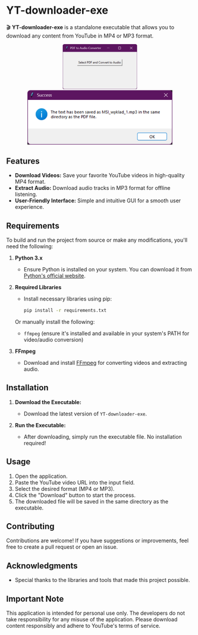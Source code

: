 # YT-downloader-exe

🎬 **YT-downloader-exe** is a standalone executable that allows you to download any content from YouTube in MP4 or MP3 format.

<div align="center">
    <img src="images/screenshot.png" alt="Application Screenshot 1" width="200" style="display: inline-block;"/>
    <img src="images/screenshot_2.png" alt="Application Screenshot 2" width="390" style="display: inline-block;"/>
</div>

## Features

- **Download Videos:** Save your favorite YouTube videos in high-quality MP4 format.
- **Extract Audio:** Download audio tracks in MP3 format for offline listening.
- **User-Friendly Interface:** Simple and intuitive GUI for a smooth user experience.

## Requirements

To build and run the project from source or make any modifications, you'll need the following:

1. **Python 3.x**
   - Ensure Python is installed on your system. You can download it from [Python's official website](https://www.python.org/).

2. **Required Libraries**
   - Install necessary libraries using pip:
     ```bash
     pip install -r requirements.txt
     ```

   Or manually install the following:
   - `ffmpeg` (ensure it's installed and available in your system's PATH for video/audio conversion)

3. **FFmpeg**
   - Download and install [FFmpeg](https://ffmpeg.org/download.html) for converting videos and extracting audio.

## Installation

1. **Download the Executable:**
   - Download the latest version of `YT-downloader-exe`.

2. **Run the Executable:**
   - After downloading, simply run the executable file. No installation required!

## Usage

1. Open the application.
2. Paste the YouTube video URL into the input field.
3. Select the desired format (MP4 or MP3).
4. Click the "Download" button to start the process.
5. The downloaded file will be saved in the same directory as the executable.

## Contributing

Contributions are welcome! If you have suggestions or improvements, feel free to create a pull request or open an issue.

## Acknowledgments

- Special thanks to the libraries and tools that made this project possible.

## Important Note

This application is intended for personal use only. The developers do not take responsibility for any misuse of the application. Please download content responsibly and adhere to YouTube's terms of service.
